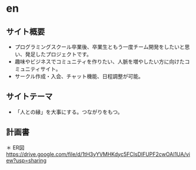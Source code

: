 # en

## サイト概要
* プログラミングスクール卒業後、卒業生ともう一度チーム開発をしたいと思い、発足したプロジェクトです。
* 趣味やビジネスでコミュニティを作りたい、人脈を増やしたい方に向けたコミュニティサイト。
* サークル作成・入会、チャット機能、日程調整が可能。

## サイトテーマ
* 「人との縁」を大事にする。つながりをもつ。

## 計画書
＊ ER図
https://drive.google.com/file/d/1tH3yYVMHKdyc5FCIsDlFUPF2cwOAI1UA/view?usp=sharing
